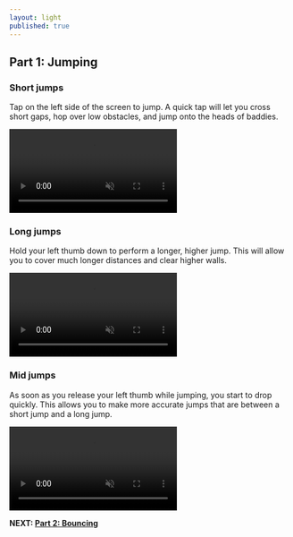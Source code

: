 ```yaml
---
layout: light
published: true
---
```


## Part 1: Jumping

### Short jumps

Tap on the left side of the screen to jump. A quick tap will let you cross short gaps, hop over low obstacles, and jump onto the heads of baddies.

<video autoplay="" loop="" muted="">
	<source type="video/webm" src="http://i.imgur.com/pa00IJg.webm">
    <source type="video/mp4" src="http://i.imgur.com/pa00IJg.mp4">
</video>

### Long jumps

Hold your left thumb down to perform a longer, higher jump. This will allow you to cover much longer distances and clear higher walls.

<video autoplay="" loop="" muted="">
	<source type="video/webm" src="http://i.imgur.com/SA78FNe.webm">
    <source type="video/mp4" src="http://i.imgur.com/SA78FNe.mp4">
</video>

### Mid jumps

As soon as you release your left thumb while jumping, you start to drop quickly. This allows you to make more accurate jumps that are between a short jump and a long jump.

<video autoplay="" loop="" muted="">
	<source type="video/webm" src="http://i.imgur.com/ccE8KgH.webm">
    <source type="video/mp4" src="http://i.imgur.com/ccE8KgH.mp4">
</video>

**NEXT: [Part 2: Bouncing](/manual/bouncing)**
